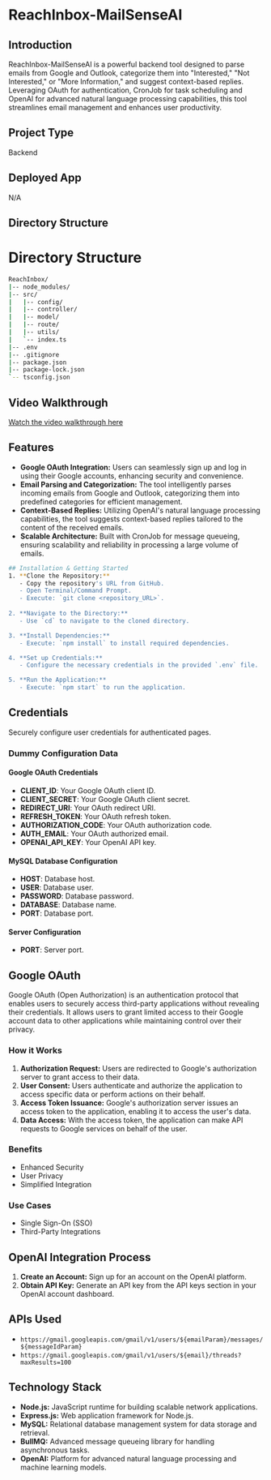 # ReachInbox-MailSenseAI

## Introduction
ReachInbox-MailSenseAI is a powerful backend tool designed to parse emails from Google and Outlook, categorize them into "Interested," "Not Interested," or "More Information," and suggest context-based replies. Leveraging OAuth for authentication, CronJob for task scheduling and OpenAI for advanced natural language processing capabilities, this tool streamlines email management and enhances user productivity.

## Project Type
Backend

## Deployed App
N/A

## Directory Structure

# Directory Structure
```bash
ReachInbox/
|-- node_modules/
|-- src/
|   |-- config/
|   |-- controller/
|   |-- model/
|   |-- route/
|   |-- utils/
|   `-- index.ts
|-- .env
|-- .gitignore
|-- package.json
|-- package-lock.json
`-- tsconfig.json
```

## Video Walkthrough
[Watch the video walkthrough here](https://www.loom.com/share/3418f4004b204913a88381fae0abea1f?sid=a348b45b-5d5e-49e6-bdd2-fd8627be7387)

## Features
- **Google OAuth Integration:** Users can seamlessly sign up and log in using their Google accounts, enhancing security and convenience.
- **Email Parsing and Categorization:** The tool intelligently parses incoming emails from Google and Outlook, categorizing them into predefined categories for efficient management.
- **Context-Based Replies:** Utilizing OpenAI's natural language processing capabilities, the tool suggests context-based replies tailored to the content of the received emails.
- **Scalable Architecture:** Built with CronJob for message queueing, ensuring scalability and reliability in processing a large volume of emails.
```bash
## Installation & Getting Started
1. **Clone the Repository:**
   - Copy the repository's URL from GitHub.
   - Open Terminal/Command Prompt.
   - Execute: `git clone <repository_URL>`.
   
2. **Navigate to the Directory:**
   - Use `cd` to navigate to the cloned directory.

3. **Install Dependencies:**
   - Execute: `npm install` to install required dependencies.

4. **Set up Credentials:**
   - Configure the necessary credentials in the provided `.env` file.

5. **Run the Application:**
   - Execute: `npm start` to run the application.
```
## Credentials
Securely configure user credentials for authenticated pages.

### Dummy Configuration Data

#### Google OAuth Credentials
- **CLIENT_ID**: Your Google OAuth client ID.
- **CLIENT_SECRET**: Your Google OAuth client secret.
- **REDIRECT_URI**: Your OAuth redirect URI.
- **REFRESH_TOKEN**: Your OAuth refresh token.
- **AUTHORIZATION_CODE**: Your OAuth authorization code.
- **AUTH_EMAIL**: Your OAuth authorized email.
- **OPENAI_API_KEY**: Your OpenAI API key.

#### MySQL Database Configuration
- **HOST**: Database host.
- **USER**: Database user.
- **PASSWORD**: Database password.
- **DATABASE**: Database name.
- **PORT**: Database port.

#### Server Configuration
- **PORT**: Server port.

## Google OAuth
Google OAuth (Open Authorization) is an authentication protocol that enables users to securely access third-party applications without revealing their credentials. It allows users to grant limited access to their Google account data to other applications while maintaining control over their privacy.

### How it Works
1. **Authorization Request:** Users are redirected to Google's authorization server to grant access to their data.
2. **User Consent:** Users authenticate and authorize the application to access specific data or perform actions on their behalf.
3. **Access Token Issuance:** Google's authorization server issues an access token to the application, enabling it to access the user's data.
4. **Data Access:** With the access token, the application can make API requests to Google services on behalf of the user.

### Benefits
- Enhanced Security
- User Privacy
- Simplified Integration

### Use Cases
- Single Sign-On (SSO)
- Third-Party Integrations

## OpenAI Integration Process
1. **Create an Account:** Sign up for an account on the OpenAI platform.
2. **Obtain API Key:** Generate an API key from the API keys section in your OpenAI account dashboard.

## APIs Used
- `https://gmail.googleapis.com/gmail/v1/users/${emailParam}/messages/${messageIdParam}`
- `https://gmail.googleapis.com/gmail/v1/users/${email}/threads?maxResults=100`

## Technology Stack
- **Node.js:** JavaScript runtime for building scalable network applications.
- **Express.js:** Web application framework for Node.js.
- **MySQL:** Relational database management system for data storage and retrieval.
- **BullMQ:** Advanced message queueing library for handling asynchronous tasks.
- **OpenAI:** Platform for advanced natural language processing and machine learning models.

